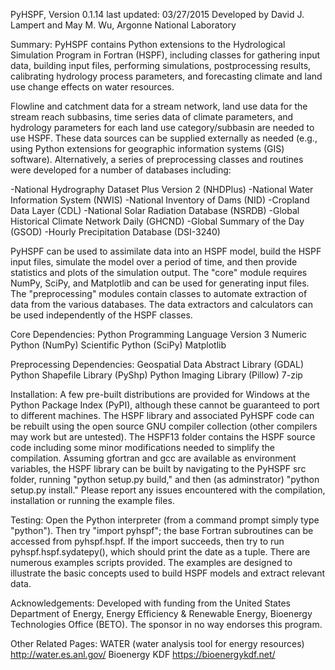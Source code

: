 PyHSPF, Version 0.1.14
last updated: 03/27/2015
Developed by David J. Lampert and May M. Wu, Argonne National Laboratory

Summary: PyHSPF contains Python extensions to the Hydrological Simulation Program in Fortran (HSPF), including classes for gathering input data, building input files, performing simulations, postprocessing results, calibrating hydrology process parameters, and forecasting climate and land use change effects on water resources.

Flowline and catchment data for a stream network, land use data for the stream reach subbasins, time series data of climate parameters, and hydrology parameters for each land use category/subbasin are needed to use HSPF. These data sources can be supplied externally as needed (e.g., using Python extensions for geographic information systems (GIS) software). Alternatively, a series of preprocessing classes and routines were developed for a number of databases including:

-National Hydrography Dataset Plus Version 2 (NHDPlus)
-National Water Information System (NWIS)
-National Inventory of Dams (NID)
-Cropland Data Layer (CDL)
-National Solar Radiation Database (NSRDB)
-Global Historical Climate Network Daily (GHCND)
-Global Summary of the Day (GSOD)
-Hourly Precipitation Database (DSI-3240)

PyHSPF can be used to assimilate data into an HSPF model, build the HSPF input files, simulate the model over a period of time, and then provide statistics and plots of the simulation output. The "core" module requires NumPy, SciPy, and Matplotlib and can be used for generating input files. The "preprocessing" modules contain classes to automate extraction of data from the various databases. The data extractors and calculators can be used independently of the HSPF classes.

Core Dependencies: 
Python Programming Language Version 3
Numeric Python (NumPy)
Scientific Python (SciPy)
Matplotlib

Preprocessing Dependencies:
Geospatial Data Abstract Library (GDAL)
Python Shapefile Library (PyShp)
Python Imaging Library (Pillow)
7-zip

Installation: A few pre-built distributions are provided for Windows at the Python Package Index (PyPI), although these cannot be guaranteed to port to different machines. The HSPF library and associated PyHSPF code can be rebuilt using the open source GNU compiler collection (other compilers may work but are untested). The HSPF13 folder contains the HSPF source code including some minor modifications needed to simplify the compilation. Assuming gfortran and gcc are available as environment variables, the HSPF library can be built by navigating to the PyHSPF src folder, running "python setup.py build," and then (as adminstrator) "python setup.py install." Please report any issues encountered with the compilation, installation or running the example files.

Testing: Open the Python interpreter (from a command prompt simply type "python"). Then try "import pyhspf"; the base Fortran subroutines can be accessed from pyhspf.hspf. If the import succeeds, then try to run pyhspf.hspf.sydatepy(), which should print the date as a tuple. There are numerous examples scripts provided. The examples are designed to illustrate the basic concepts used to build HSPF models and extract relevant data. 

Acknowledgements: Developed with funding from the United States Department of Energy, Energy Efficiency & Renewable Energy, Bioenergy Technologies Office (BETO). The sponsor in no way endorses this program.

Other Related Pages:
WATER (water analysis tool for energy resources) http://water.es.anl.gov/
Bioenergy KDF https://bioenergykdf.net/
